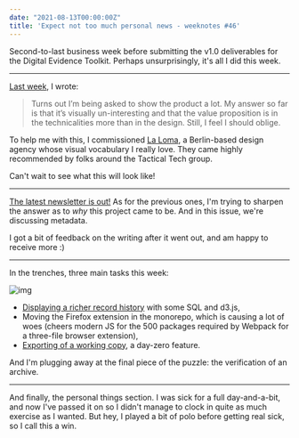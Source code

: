 ```yaml
---
date: "2021-08-13T00:00:00Z"
title: 'Expect not too much personal news - weeknotes #46'
---
```


Second-to-last business week before submitting the v1.0 deliverables for the Digital Evidence Toolkit. Perhaps unsurprisingly, it's all I did this week.

---

[Last week](weeknotes/weeknotes-45), I wrote:

> Turns out I’m being asked to show the product a lot. My answer so  far is that it’s visually un-interesting and that the value proposition is in the technicalities more than in the design. Still, I feel I should oblige.

To help me with this, I commissioned [La Loma](http://laloma.info/en), a Berlin-based design agency whose visual vocabulary I really love. They came highly recommended by folks around the Tactical Tech group.

Can't wait to see what this will look like!

---

[The latest newsletter is out!](https://digitalevidencetoolkit.org/newsletter-4.html) As for the previous ones, I'm trying to sharpen the answer as to _why_ this project came to be. And in this issue, we're discussing metadata.

I got a bit of feedback on the writing after it went out, and am happy to receive more :)

---

In the trenches, three main tasks this week:

![img](https://user-images.githubusercontent.com/5701152/128875557-04855eb7-b773-4c70-bdde-69327bd56fdf.png)

-   [Displaying a richer record history](https://github.com/digitalevidencetoolkit/deptoolkit-node-api/pull/38) with some SQL and d3.js,
-   Moving the Firefox extension in the monorepo, which is causing a lot of woes (cheers modern JS for the 500 packages required by Webpack for a three-file browser extension),
-   [Exporting of a working copy](https://github.com/digitalevidencetoolkit/deptoolkit-node-api/pull/41), a day-zero feature.

And I'm plugging away at the final piece of the puzzle: the verification of an archive.

---

And finally, the personal things section. I was sick for a full day-and-a-bit, and now I've passed it on so I didn't manage to clock in quite as much exercise as I wanted. But hey, I played a bit of polo before getting real sick, so I call this a win.
